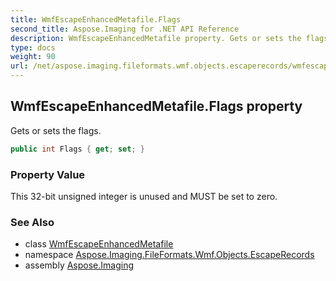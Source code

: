 ```yaml
---
title: WmfEscapeEnhancedMetafile.Flags
second_title: Aspose.Imaging for .NET API Reference
description: WmfEscapeEnhancedMetafile property. Gets or sets the flags
type: docs
weight: 90
url: /net/aspose.imaging.fileformats.wmf.objects.escaperecords/wmfescapeenhancedmetafile/flags/
---
```

## WmfEscapeEnhancedMetafile.Flags property

Gets or sets the flags.

```csharp
public int Flags { get; set; }
```

### Property Value

This 32-bit unsigned integer is unused and MUST be set to zero.

### See Also

* class [WmfEscapeEnhancedMetafile](../)
* namespace [Aspose.Imaging.FileFormats.Wmf.Objects.EscapeRecords](../../wmfescapeenhancedmetafile/)
* assembly [Aspose.Imaging](../../../)


